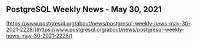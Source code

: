 ## PostgreSQL Weekly News - May 30, 2021
[https://www.postgresql.org/about/news/postgresql-weekly-news-may-30-2021-2228/](https://www.postgresql.org/about/news/postgresql-weekly-news-may-30-2021-2228/)